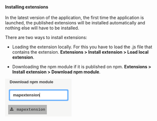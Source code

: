 #### Installing extensions

In the latest version of the application, the first time the application is launched, the published extensions will be installed automatically and nothing else will have to be installed.

There are two ways to install extensions:

- Loading the extension locally. For this you have to load the .js file that contains the extension. **Extensions > Install extension > Load local extension**.

- Downloading the npm module if it is published on npm. **Extensions > Install extension > Download npm module**.

![picture](images/searchextension.png)
